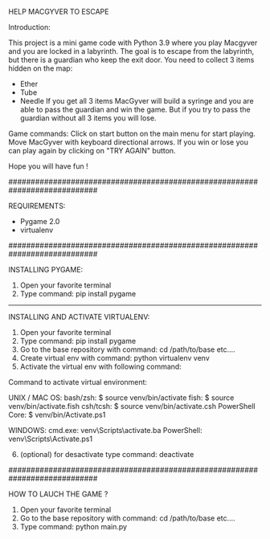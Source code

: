HELP MACGYVER TO ESCAPE

Introduction:

This project is a mini game code with Python 3.9 where you play Macgyver and 
you are locked in a labyrinth. The goal is to escape from the labyrinth, but 
there is a guardian who keep the exit door. You need to collect 3 items 
hidden on the map:
* Ether
* Tube
* Needle
If you get all 3 items MacGyver will build a syringe and you are able to pass 
the guardian and win the game. But if you try to pass the guardian without 
all 3 items you will lose.

Game commands:
Click on start button on the main menu for start playing.
Move MacGyver with keyboard directional arrows.
If you win or lose you can play again by clicking on "TRY AGAIN" button.

Hope you will have fun !

############################################################################

REQUIREMENTS:

* Pygame 2.0
* virtualenv

############################################################################

INSTALLING PYGAME:

1) Open your favorite terminal
2) Type command: pip install pygame

-------------------------------------

INSTALLING AND ACTIVATE VIRTUALENV:

1) Open your favorite terminal
2) Type command: 
    pip install pygame
3) Go to the base repository with command: 
    cd /path/to/base etc....
4) Create virtual env with command: 
    python virtualenv venv
5) Activate the virtual env with following command:

Command to activate virtual environment:

UNIX / MAC OS:
bash/zsh:
$ source venv/bin/activate
fish:
$ source venv/bin/activate.fish
csh/tcsh:
$ source venv/bin/activate.csh
PowerShell Core:
$ venv/bin/Activate.ps1

WINDOWS:
cmd.exe:
venv\Scripts\activate.ba
PowerShell:
venv\Scripts\Activate.ps1

6) (optional) for desactivate type command: 
    deactivate

############################################################################

HOW TO LAUCH THE GAME ?

1) Open your favorite terminal
3) Go to the base repository with command: 
    cd /path/to/base etc....
4) Type command: 
    python main.py
